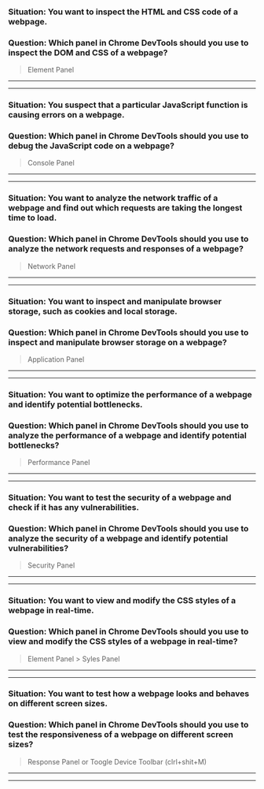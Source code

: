 ### Situation: You want to inspect the HTML and CSS code of a webpage.

### Question: Which panel in Chrome DevTools should you use to inspect the DOM and CSS of a webpage?

> Element Panel

---

---

### Situation: You suspect that a particular JavaScript function is causing errors on a webpage.

### Question: Which panel in Chrome DevTools should you use to debug the JavaScript code on a webpage?

> Console Panel

---

---

### Situation: You want to analyze the network traffic of a webpage and find out which requests are taking the longest time to load.

### Question: Which panel in Chrome DevTools should you use to analyze the network requests and responses of a webpage?

> Network Panel

---

---

### Situation: You want to inspect and manipulate browser storage, such as cookies and local storage.

### Question: Which panel in Chrome DevTools should you use to inspect and manipulate browser storage on a webpage?

> Application Panel

---

---

### Situation: You want to optimize the performance of a webpage and identify potential bottlenecks.

### Question: Which panel in Chrome DevTools should you use to analyze the performance of a webpage and identify potential bottlenecks?

> Performance Panel

---

---

### Situation: You want to test the security of a webpage and check if it has any vulnerabilities.

### Question: Which panel in Chrome DevTools should you use to analyze the security of a webpage and identify potential vulnerabilities?

> Security Panel

---

---

### Situation: You want to view and modify the CSS styles of a webpage in real-time.

### Question: Which panel in Chrome DevTools should you use to view and modify the CSS styles of a webpage in real-time?

> Element Panel > Syles Panel

---

---

### Situation: You want to test how a webpage looks and behaves on different screen sizes.

### Question: Which panel in Chrome DevTools should you use to test the responsiveness of a webpage on different screen sizes?

> Response Panel or Toogle Device Toolbar (clrl+shit+M)

---

---
